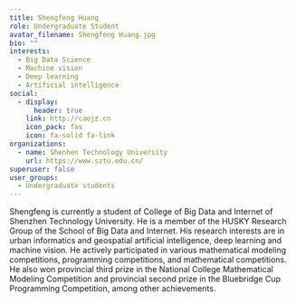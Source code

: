 ```yaml
---
title: Shengfeng Huang
role: Undergraduate Student
avatar_filename: Shengfeng Huang.jpg
bio: ""
interests:
  - Big Data Science
  - Machine vision
  - Deep learning
  - Artificial intelligence
social:
  - display:
      header: true
    link: http://caojz.cn
    icon_pack: fas
    icon: fa-solid fa-link
organizations:
  - name: Shenhen Technology University
    url: https://www.sztu.edu.cn/
superuser: false
user_groups:
  - Undergraduate students
---
```

Shengfeng is currently a student of College of Big Data and Internet of Shenzhen Technology University. He is a member of the HUSKY Research Group of the School of Big Data and Internet. His research interests are in urban informatics and geospatial artificial intelligence, deep learning and machine vision. He actively participated in various mathematical modeling competitions, programming competitions, and mathematical competitions. He also won provincial third prize in the National College Mathematical Modeling Competition and provincial second prize in the Bluebridge Cup Programming Competition, among other achievements.
